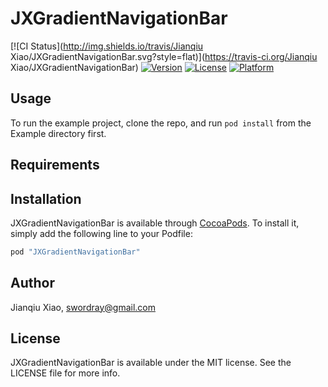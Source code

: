 # JXGradientNavigationBar

[![CI Status](http://img.shields.io/travis/Jianqiu Xiao/JXGradientNavigationBar.svg?style=flat)](https://travis-ci.org/Jianqiu Xiao/JXGradientNavigationBar)
[![Version](https://img.shields.io/cocoapods/v/JXGradientNavigationBar.svg?style=flat)](http://cocoapods.org/pods/JXGradientNavigationBar)
[![License](https://img.shields.io/cocoapods/l/JXGradientNavigationBar.svg?style=flat)](http://cocoapods.org/pods/JXGradientNavigationBar)
[![Platform](https://img.shields.io/cocoapods/p/JXGradientNavigationBar.svg?style=flat)](http://cocoapods.org/pods/JXGradientNavigationBar)

## Usage

To run the example project, clone the repo, and run `pod install` from the Example directory first.

## Requirements

## Installation

JXGradientNavigationBar is available through [CocoaPods](http://cocoapods.org). To install
it, simply add the following line to your Podfile:

```ruby
pod "JXGradientNavigationBar"
```

## Author

Jianqiu Xiao, swordray@gmail.com

## License

JXGradientNavigationBar is available under the MIT license. See the LICENSE file for more info.

